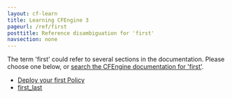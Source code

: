 ```yaml
---
layout: cf-learn
title: Learning CFEngine 3
pageurl: /ref/first
posttitle: Reference disambiguation for 'first'
navsection: none
---
```


The term 'first' could refer to several sections in the documentation. Please choose one below, or
[search the CFEngine documentation for 'first'](http://cfengine.com/docs/latest/search.html?q=first).

- [Deploy your first Policy](http://cfengine.com/docs/latest/enterprise-cfengine-guide-design-center-design-center-deploy-sketch.html#deploy-your-first-policy)
- [first_last](http://cfengine.com/docs/latest/reference-promise-types-edit_line-insert_lines.html#first_last)
